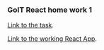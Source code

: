 ### GoIT React home work 1
 
[Link to the task](https://github.com/goitacademy/react-homework/tree/master/homework-01).

[Link to the working React App](https://imykhailychenko.github.io/goit-react-hw-01-components/).

